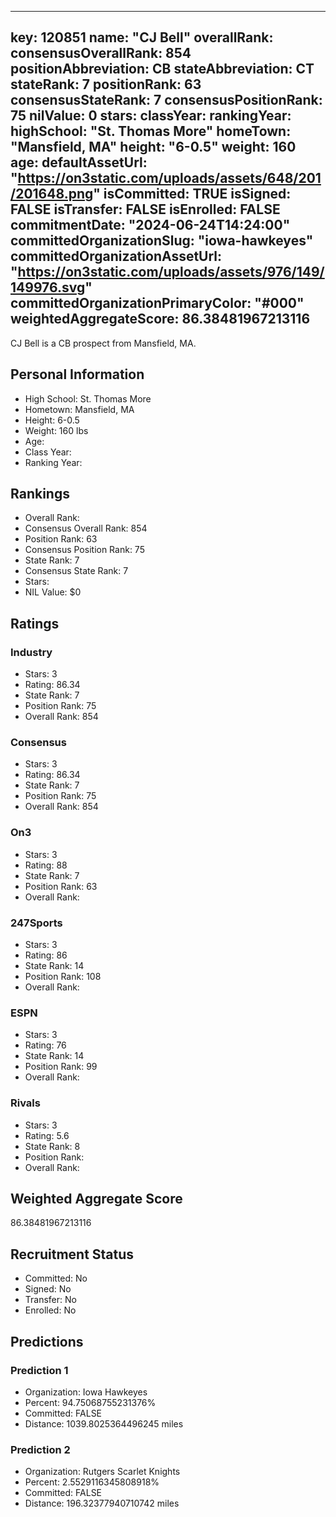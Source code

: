 ---
  key: 120851
  name: "CJ Bell"
  overallRank: 
  consensusOverallRank: 854
  positionAbbreviation: CB
  stateAbbreviation: CT
  stateRank: 7
  positionRank: 63
  consensusStateRank: 7
  consensusPositionRank: 75
  nilValue: 0
  stars: 
  classYear: 
  rankingYear: 
  highSchool: "St. Thomas More"
  homeTown: "Mansfield, MA"
  height: "6-0.5"
  weight: 160
  age: 
  defaultAssetUrl: "https://on3static.com/uploads/assets/648/201/201648.png"
  isCommitted: TRUE
  isSigned: FALSE
  isTransfer: FALSE
  isEnrolled: FALSE
  commitmentDate: "2024-06-24T14:24:00"
  committedOrganizationSlug: "iowa-hawkeyes"
  committedOrganizationAssetUrl: "https://on3static.com/uploads/assets/976/149/149976.svg"
  committedOrganizationPrimaryColor: "#000"
  weightedAggregateScore: 86.38481967213116
  ---
  
  CJ Bell is a CB prospect from Mansfield, MA.
  
  ## Personal Information
  - High School: St. Thomas More
  - Hometown: Mansfield, MA
  - Height: 6-0.5
  - Weight: 160 lbs
  - Age: 
  - Class Year: 
  - Ranking Year: 
  
  ## Rankings
  - Overall Rank: 
  - Consensus Overall Rank: 854
  - Position Rank: 63
  - Consensus Position Rank: 75
  - State Rank: 7
  - Consensus State Rank: 7
  - Stars: 
  - NIL Value: $0
  
  ## Ratings
  
  ### Industry
  - Stars: 3
  - Rating: 86.34
  - State Rank: 7
  - Position Rank: 75
  - Overall Rank: 854
  
  ### Consensus
  - Stars: 3
  - Rating: 86.34
  - State Rank: 7
  - Position Rank: 75
  - Overall Rank: 854
  
  ### On3
  - Stars: 3
  - Rating: 88
  - State Rank: 7
  - Position Rank: 63
  - Overall Rank: 
  
  ### 247Sports
  - Stars: 3
  - Rating: 86
  - State Rank: 14
  - Position Rank: 108
  - Overall Rank: 
  
  ### ESPN
  - Stars: 3
  - Rating: 76
  - State Rank: 14
  - Position Rank: 99
  - Overall Rank: 
  
  ### Rivals
  - Stars: 3
  - Rating: 5.6
  - State Rank: 8
  - Position Rank: 
  - Overall Rank: 
  
  ## Weighted Aggregate Score
  86.38481967213116
  
  ## Recruitment Status
  - Committed: No
  - Signed: No
  - Transfer: No
  - Enrolled: No
  
  
  
  ## Predictions
  
  ### Prediction 1
  - Organization: Iowa Hawkeyes
  - Percent: 94.75068755231376%
  - Committed: FALSE
  - Distance: 1039.8025364496245 miles
  
  ### Prediction 2
  - Organization: Rutgers Scarlet Knights
  - Percent: 2.5529116345808918%
  - Committed: FALSE
  - Distance: 196.32377940710742 miles
  